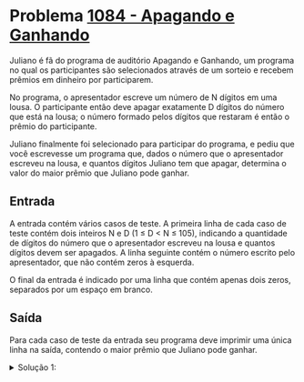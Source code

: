 # Problema [1084 - Apagando e Ganhando](https://www.beecrowd.com.br/judge/pt/problems/view/1084)

Juliano é fã do programa de auditório Apagando e Ganhando, um programa no qual os participantes são selecionados através de um sorteio e recebem prêmios em dinheiro por participarem.

No programa, o apresentador escreve um número de N dígitos em uma lousa. O participante então deve apagar exatamente D dígitos do número que está na lousa; o número formado pelos dígitos que restaram é então o prêmio do participante.

Juliano finalmente foi selecionado para participar do programa, e pediu que você escrevesse um programa que, dados o número que o apresentador escreveu na lousa, e quantos dígitos Juliano tem que apagar, determina o valor do maior prêmio que Juliano pode ganhar.

## Entrada
A entrada contém vários casos de teste. A primeira linha de cada caso de teste contém dois inteiros N e D (1 ≤ D < N ≤ 105), indicando a quantidade de dígitos do número que o apresentador escreveu na lousa e quantos dígitos devem ser apagados. A linha seguinte contém o número escrito pelo apresentador, que não contém zeros à esquerda.

O final da entrada é indicado por uma linha que contém apenas dois zeros, separados por um espaço em branco.

## Saída
Para cada caso de teste da entrada seu programa deve imprimir uma única linha na saída, contendo o maior prêmio que Juliano pode ganhar.

<details>
  <summary>Solução 1:</summary>

  Algumas coisas é possivel tirar como verdade do exercício, uma delas é o seguinte:

      Se eu preciso remover N casas de um numero com M digitos, pelo menos uma das N+1 primeiras casas não vai ser removida. E então repete o ciclo até remover todas as N casas.

  Com essa ideia em mente, fiz um algoritmo que pega as N+1 primeiras casas da string, e seleciona a primeira casa que tem o maior número, salva ela, e então remove todas as casas a frente dela. Após isso ele chama recursivamente o algoritmo novamente para a substring da casa depois do número que eu selecionei até o fim, e com a quanitdade de digitos que falta a remover.

  Quando não tiver mais casas para remover, salva o restante da string. Ou quando o número de casas para remover é igual ao restante da string, descarta todas as casas da string.


  Por si só, essa é a idea para compreender como resolver esse problema, mas esse algoritmo não é o suficiente, pois para cada casa a ser printada, ela tem q verificar as N+1 casas próximas e isso resultaria em um timelimit.

  O algoritmo que soluciona esse problema é uma adaptação do explicado acima com apenas uma leitura no array e utilizando pilhas. Envolve em ler cada casa isoladamente, e ir armazenando na pilha, e no momento que a casa lida é maior que a casa no topo do array, descarta a casa do topo, e verifica denovo. Quando a posição que tu tiver lendo for N+1 de distancia da ultima casa que foi salva, então remove o elemento na posição zero da pila, e define aquela posição como a ultima que foi salva, e continua a executar o algoritmo.

  É meio complicado e entender, mas a idéia é a mesma que o algoritmo inicialmente explicado, porém adaptado para apenas uma varredura no array com uma pilha e ir removendo da pilha conforme ele atinge o N+1 de distancia.

- [Luiz H. Lago](https://github.com/crazynds)


</details>